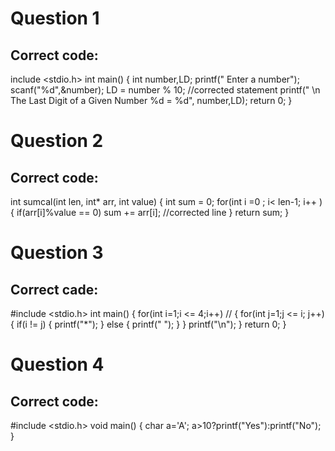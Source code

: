 # Question 1

## Correct code:

include <stdio.h>
int main()
{
     int number,LD;
     printf(" Enter a number");
     scanf("%d",&number);
     LD = number % 10; //corrected statement
     printf(" \n The Last Digit of a Given Number %d = %d", number,LD);
     return 0;
 }
 
 
 # Question 2
 
 ## Correct code:
 
int sumcal(int len, int* arr, int value)
{
    int sum = 0;
    for(int i =0 ; i< len-1; i++ )
    {
        if(arr[i]%value == 0)
        sum += arr[i]; //corrected line
    }
    return sum;
}



# Question 3

## Correct cade:

#include <stdio.h>
int main()
{
for(int i=1;i <= 4;i++) //
{
for(int j=1;j <= i; j++)
{
if(i != j)
{
printf("*");
}
else
{
printf(" ");
}
}
printf("\n");
}
return 0;
}

# Question 4

## Correct code:

#include <stdio.h>
void main() {
char a='A';
a>10?printf("Yes"):printf("No");
}
